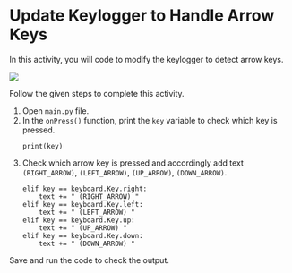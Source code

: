 Update Keylogger to Handle Arrow Keys
======================
In this activity, you will code to modify the keylogger to detect arrow keys.


<img src= "https://s3-whjr-curriculum-uploads.whjr.online/f4bbaeac-7ead-4021-a72a-3c706d3af2e9.gif" width = "auto" height = "auto">


Follow the given steps to complete this activity.


1. Open `main.py` file.
2. In the `onPress()` function, print the `key` variable to check which key is pressed.
    ```
    print(key)
    ```
3. Check which arrow key is pressed and accordingly add text `(RIGHT_ARROW)`, `(LEFT_ARROW)`, `(UP_ARROW)`, `(DOWN_ARROW)`.
    ```
    elif key == keyboard.Key.right:
        text += " (RIGHT_ARROW) "
    elif key == keyboard.Key.left:
        text += " (LEFT_ARROW) "
    elif key == keyboard.Key.up:
        text += " (UP_ARROW) "
    elif key == keyboard.Key.down:
        text += " (DOWN_ARROW) "
    ```
   


Save and run the code to check the output.
